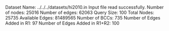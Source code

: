 Dataset Name: ../../../datasets/hi2010.in
Input file read successfully.
Number of nodes: 25016
Number of edges: 62063
Query Size: 100
Total Nodes: 25735
Available Edges: 81489565
Number of BCCs: 735
Number of Edges Added in R1: 97
Number of Edges Added in R1+R2: 100
